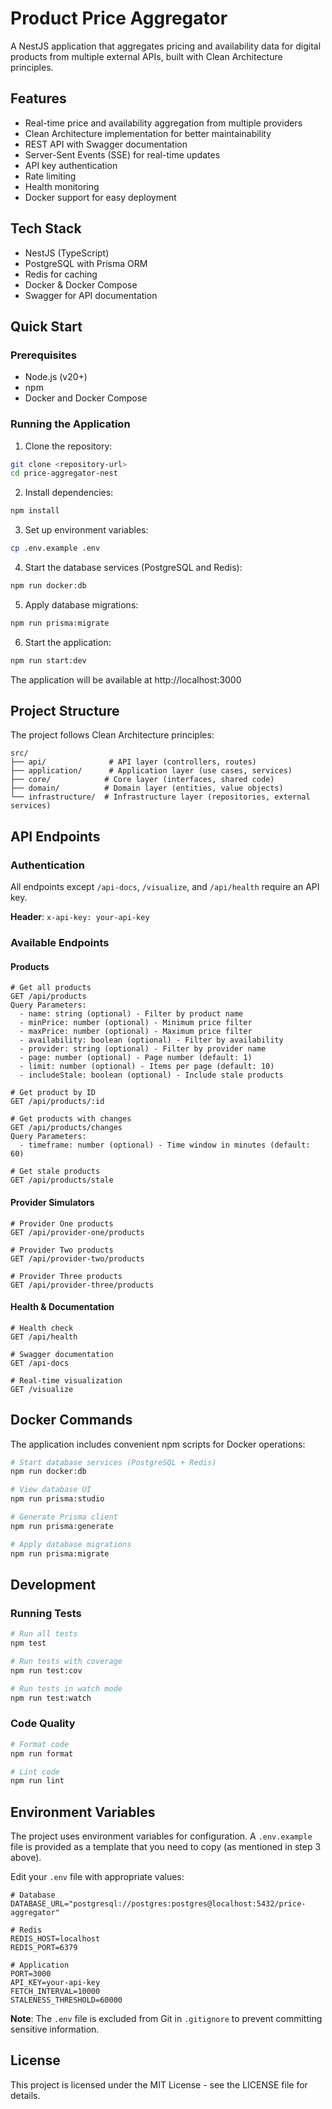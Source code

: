 # Product Price Aggregator

A NestJS application that aggregates pricing and availability data for digital products from multiple external APIs, built with Clean Architecture principles.

## Features

- Real-time price and availability aggregation from multiple providers
- Clean Architecture implementation for better maintainability
- REST API with Swagger documentation
- Server-Sent Events (SSE) for real-time updates
- API key authentication
- Rate limiting
- Health monitoring
- Docker support for easy deployment

## Tech Stack

- NestJS (TypeScript)
- PostgreSQL with Prisma ORM
- Redis for caching
- Docker & Docker Compose
- Swagger for API documentation

## Quick Start

### Prerequisites

- Node.js (v20+)
- npm
- Docker and Docker Compose

### Running the Application

1. Clone the repository:
```bash
git clone <repository-url>
cd price-aggregator-nest
```

2. Install dependencies:
```bash
npm install
```

3. Set up environment variables:
```bash
cp .env.example .env
```

4. Start the database services (PostgreSQL and Redis):
```bash
npm run docker:db
```

5. Apply database migrations:
```bash
npm run prisma:migrate
```

6. Start the application:
```bash
npm run start:dev
```

The application will be available at http://localhost:3000

## Project Structure

The project follows Clean Architecture principles:

```
src/
├── api/              # API layer (controllers, routes)
├── application/      # Application layer (use cases, services)
├── core/            # Core layer (interfaces, shared code)
├── domain/          # Domain layer (entities, value objects)
└── infrastructure/  # Infrastructure layer (repositories, external services)
```

## API Endpoints

### Authentication
All endpoints except `/api-docs`, `/visualize`, and `/api/health` require an API key.

**Header**: `x-api-key: your-api-key`

### Available Endpoints

#### Products
```http
# Get all products
GET /api/products
Query Parameters:
  - name: string (optional) - Filter by product name
  - minPrice: number (optional) - Minimum price filter
  - maxPrice: number (optional) - Maximum price filter
  - availability: boolean (optional) - Filter by availability
  - provider: string (optional) - Filter by provider name
  - page: number (optional) - Page number (default: 1)
  - limit: number (optional) - Items per page (default: 10)
  - includeStale: boolean (optional) - Include stale products

# Get product by ID
GET /api/products/:id

# Get products with changes
GET /api/products/changes
Query Parameters:
  - timeframe: number (optional) - Time window in minutes (default: 60)

# Get stale products
GET /api/products/stale
```

#### Provider Simulators
```http
# Provider One products
GET /api/provider-one/products

# Provider Two products
GET /api/provider-two/products

# Provider Three products
GET /api/provider-three/products
```

#### Health & Documentation
```http
# Health check
GET /api/health

# Swagger documentation
GET /api-docs

# Real-time visualization
GET /visualize
```

## Docker Commands

The application includes convenient npm scripts for Docker operations:

```bash
# Start database services (PostgreSQL + Redis)
npm run docker:db

# View database UI
npm run prisma:studio

# Generate Prisma client
npm run prisma:generate

# Apply database migrations
npm run prisma:migrate
```

## Development

### Running Tests
```bash
# Run all tests
npm test

# Run tests with coverage
npm run test:cov

# Run tests in watch mode
npm run test:watch
```

### Code Quality
```bash
# Format code
npm run format

# Lint code
npm run lint
```

## Environment Variables

The project uses environment variables for configuration. A `.env.example` file is provided as a template that you need to copy (as mentioned in step 3 above).

Edit your `.env` file with appropriate values:

```env
# Database
DATABASE_URL="postgresql://postgres:postgres@localhost:5432/price-aggregator"

# Redis
REDIS_HOST=localhost
REDIS_PORT=6379

# Application
PORT=3000
API_KEY=your-api-key
FETCH_INTERVAL=10000
STALENESS_THRESHOLD=60000
```

**Note**: The `.env` file is excluded from Git in `.gitignore` to prevent committing sensitive information.

## License

This project is licensed under the MIT License - see the LICENSE file for details.
